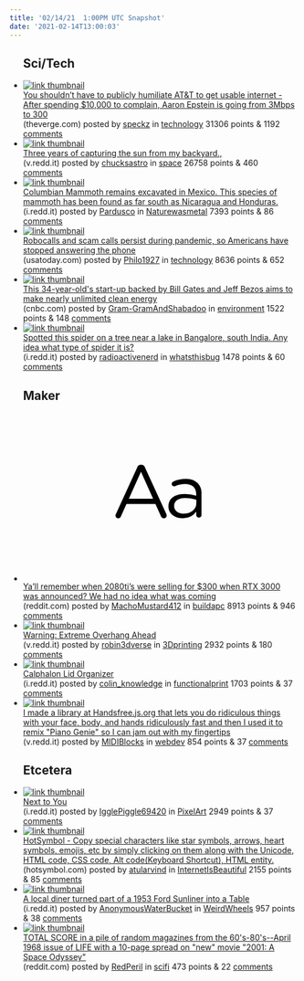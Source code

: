 ```yaml
---
title: '02/14/21  1:00PM UTC Snapshot'
date: '2021-02-14T13:00:03'
---
```

<ul>
<h2>Sci/Tech</h2>

<li><a href='https://www.theverge.com/2021/2/12/22280964/att-provides-fiber-after-newspaper-ad-media-coverage'><img src='https://b.thumbs.redditmedia.com/rjeFi9DAZySRYrOn3qoUIuflUgC6myk7T4n0hufGORg.jpg' alt='link thumbnail'></a><div><div class='linkTitle'><a href='https://www.theverge.com/2021/2/12/22280964/att-provides-fiber-after-newspaper-ad-media-coverage'>You shouldn’t have to publicly humiliate AT&amp;T to get usable internet - After spending $10,000 to complain, Aaron Epstein is going from 3Mbps to 300</a></div>(theverge.com) posted by <a href='https://www.reddit.com/user/speckz'>speckz</a> in <a href='https://www.reddit.com/r/technology'>technology</a> 31306 points & 1192 <a href='https://www.reddit.com/r/technology/comments/lj1t2o/you_shouldnt_have_to_publicly_humiliate_att_to/'>comments</a></div></li>

<li><a href='https://v.redd.it/0o9dj9ke3ch61'><img src='https://b.thumbs.redditmedia.com/jXFPM61fe_24eHzPGCXl2syVYUcF2skR6GfmtvwThZk.jpg' alt='link thumbnail'></a><div><div class='linkTitle'><a href='https://v.redd.it/0o9dj9ke3ch61'>Three years of capturing the sun from my backyard.,</a></div>(v.redd.it) posted by <a href='https://www.reddit.com/user/chucksastro'>chucksastro</a> in <a href='https://www.reddit.com/r/space'>space</a> 26758 points & 460 <a href='https://www.reddit.com/r/space/comments/ljcqvc/three_years_of_capturing_the_sun_from_my_backyard/'>comments</a></div></li>

<li><a href='https://i.redd.it/xxmed7bvqch61.png'><img src='https://b.thumbs.redditmedia.com/w1dBpNfmURLzvtvS2rye06mao-Xrkk_6Y51SkuAE8CM.jpg' alt='link thumbnail'></a><div><div class='linkTitle'><a href='https://i.redd.it/xxmed7bvqch61.png'>Columbian Mammoth remains excavated in Mexico. This species of mammoth has been found as far south as Nicaragua and Honduras.</a></div>(i.redd.it) posted by <a href='https://www.reddit.com/user/Pardusco'>Pardusco</a> in <a href='https://www.reddit.com/r/Naturewasmetal'>Naturewasmetal</a> 7393 points & 86 <a href='https://www.reddit.com/r/Naturewasmetal/comments/ljf1rt/columbian_mammoth_remains_excavated_in_mexico/'>comments</a></div></li>

<li><a href='https://www.usatoday.com/story/tech/2021/02/12/robocalls-scammers-fraud-phone-calls-increase-fcc-ftc-efforts/6706727002/'><img src='https://b.thumbs.redditmedia.com/yuuTdlySoHcXJTbLjXDtN95PyH38KMQ7DjE0RbhD2mI.jpg' alt='link thumbnail'></a><div><div class='linkTitle'><a href='https://www.usatoday.com/story/tech/2021/02/12/robocalls-scammers-fraud-phone-calls-increase-fcc-ftc-efforts/6706727002/'>Robocalls and scam calls persist during pandemic, so Americans have stopped answering the phone</a></div>(usatoday.com) posted by <a href='https://www.reddit.com/user/Philo1927'>Philo1927</a> in <a href='https://www.reddit.com/r/technology'>technology</a> 8636 points & 652 <a href='https://www.reddit.com/r/technology/comments/lj6n1w/robocalls_and_scam_calls_persist_during_pandemic/'>comments</a></div></li>

<li><a href='https://www.cnbc.com/2021/02/12/commonwealth-fusion-backed-by-gates-bezos-for-unlimited-clean-energy.html'><img src='https://b.thumbs.redditmedia.com/xpG-yANLJDcygwV9D59qvAllCHod2dozM3JROF_pD8M.jpg' alt='link thumbnail'></a><div><div class='linkTitle'><a href='https://www.cnbc.com/2021/02/12/commonwealth-fusion-backed-by-gates-bezos-for-unlimited-clean-energy.html'>This 34-year-old's start-up backed by Bill Gates and Jeff Bezos aims to make nearly unlimited clean energy</a></div>(cnbc.com) posted by <a href='https://www.reddit.com/user/Gram-GramAndShabadoo'>Gram-GramAndShabadoo</a> in <a href='https://www.reddit.com/r/environment'>environment</a> 1522 points & 148 <a href='https://www.reddit.com/r/environment/comments/lj0r40/this_34yearolds_startup_backed_by_bill_gates_and/'>comments</a></div></li>

<li><a href='https://i.redd.it/1d1d3ij7q9h61.jpg'><img src='https://b.thumbs.redditmedia.com/zW1oWbtOGGSKyReWf6KE6c5KNOtEZZIhvfzfrYL2GJU.jpg' alt='link thumbnail'></a><div><div class='linkTitle'><a href='https://i.redd.it/1d1d3ij7q9h61.jpg'>Spotted this spider on a tree near a lake in Bangalore, south India. Any idea what type of spider it is?</a></div>(i.redd.it) posted by <a href='https://www.reddit.com/user/radioactivenerd'>radioactivenerd</a> in <a href='https://www.reddit.com/r/whatsthisbug'>whatsthisbug</a> 1478 points & 60 <a href='https://www.reddit.com/r/whatsthisbug/comments/lj37pd/spotted_this_spider_on_a_tree_near_a_lake_in/'>comments</a></div></li>

<h2>Maker</h2>

<li><a href='https://www.reddit.com/r/buildapc/comments/lj7yhi/yall_remember_when_2080tis_were_selling_for_300/'><svg version='1.1' viewBox='-34 -12 104 64' preserveAspectRatio='xMidYMid slice' xmlns='http://www.w3.org/2000/svg' xmlns:xlink='http://www.w3.org/1999/xlink'>
    <title>text link thumbnail</title>
    <path d='M12.19,8.84a1.45,1.45,0,0,0-1.4-1h-.12a1.46,1.46,0,0,0-1.42,1L1.14,26.56a1.29,1.29,0,0,0-.14.59,1,1,0,0,0,1,1,1.12,1.12,0,0,0,1.08-.77l2.08-4.65h11l2.08,4.59a1.24,1.24,0,0,0,1.12.83,1.08,1.08,0,0,0,1.08-1.08,1.64,1.64,0,0,0-.14-.57ZM6.08,20.71l4.59-10.22,4.6,10.22Z'>
    </path>
    <path d='M32.24,14.78A6.35,6.35,0,0,0,27.6,13.2a11.36,11.36,0,0,0-4.7,1,1,1,0,0,0-.58.89,1,1,0,0,0,.94.92,1.23,1.23,0,0,0,.39-.08,8.87,8.87,0,0,1,3.72-.81c2.7,0,4.28,1.33,4.28,3.92v.5a15.29,15.29,0,0,0-4.42-.61c-3.64,0-6.14,1.61-6.14,4.64v.05c0,2.95,2.7,4.48,5.37,4.48a6.29,6.29,0,0,0,5.19-2.48V26.9a1,1,0,0,0,1,1,1,1,0,0,0,1-1.06V19A5.71,5.71,0,0,0,32.24,14.78Zm-.56,7.7c0,2.28-2.17,3.89-4.81,3.89-1.94,0-3.61-1.06-3.61-2.86v-.06c0-1.8,1.5-3,4.2-3a15.2,15.2,0,0,1,4.22.61Z'>
    </path>
    </svg></a><div><div class='linkTitle'><a href='https://www.reddit.com/r/buildapc/comments/lj7yhi/yall_remember_when_2080tis_were_selling_for_300/'>Ya’ll remember when 2080ti’s were selling for $300 when RTX 3000 was announced? We had no idea what was coming</a></div>(reddit.com) posted by <a href='https://www.reddit.com/user/MachoMustard412'>MachoMustard412</a> in <a href='https://www.reddit.com/r/buildapc'>buildapc</a> 8913 points & 946 <a href='https://www.reddit.com/r/buildapc/comments/lj7yhi/yall_remember_when_2080tis_were_selling_for_300/'>comments</a></div></li>

<li><a href='https://v.redd.it/tr0qxvzafah61'><img src='https://b.thumbs.redditmedia.com/h_tAJCpYwdU6X8GZTk4if410PQa7EXn_YXoJnvx3XTQ.jpg' alt='link thumbnail'></a><div><div class='linkTitle'><a href='https://v.redd.it/tr0qxvzafah61'>Warning: Extreme Overhang Ahead</a></div>(v.redd.it) posted by <a href='https://www.reddit.com/user/robin3dverse'>robin3dverse</a> in <a href='https://www.reddit.com/r/3Dprinting'>3Dprinting</a> 2932 points & 180 <a href='https://www.reddit.com/r/3Dprinting/comments/lj61rk/warning_extreme_overhang_ahead/'>comments</a></div></li>

<li><a href='https://i.redd.it/h3h11l1eo9h61.jpg'><img src='https://b.thumbs.redditmedia.com/1k6nOxzHRq2thyqnURUq2sbbSQvPown7fiAZ957M-So.jpg' alt='link thumbnail'></a><div><div class='linkTitle'><a href='https://i.redd.it/h3h11l1eo9h61.jpg'>Calphalon Lid Organizer</a></div>(i.redd.it) posted by <a href='https://www.reddit.com/user/colin_knowledge'>colin_knowledge</a> in <a href='https://www.reddit.com/r/functionalprint'>functionalprint</a> 1703 points & 37 <a href='https://www.reddit.com/r/functionalprint/comments/lj30y0/calphalon_lid_organizer/'>comments</a></div></li>

<li><a href='https://v.redd.it/lhp6cxx87ah61'><img src='https://a.thumbs.redditmedia.com/NAPAV97c3EKzNSOOzTIi9bW6GN9c1nP8yw3NbdKsJ64.jpg' alt='link thumbnail'></a><div><div class='linkTitle'><a href='https://v.redd.it/lhp6cxx87ah61'>I made a library at Handsfree.js.org that lets you do ridiculous things with your face, body, and hands ridiculously fast and then I used it to remix "Piano Genie" so I can jam out with my fingertips</a></div>(v.redd.it) posted by <a href='https://www.reddit.com/user/MIDIBlocks'>MIDIBlocks</a> in <a href='https://www.reddit.com/r/webdev'>webdev</a> 854 points & 37 <a href='https://www.reddit.com/r/webdev/comments/lj54un/i_made_a_library_at_handsfreejsorg_that_lets_you/'>comments</a></div></li>

<h2>Etcetera</h2>

<li><a href='https://i.redd.it/52autv3t8bh61.png'><img src='https://b.thumbs.redditmedia.com/D5bEpBiE0RI_Hmakcb3OBnD23ym-0Gk2G1Y1x8i0oXg.jpg' alt='link thumbnail'></a><div><div class='linkTitle'><a href='https://i.redd.it/52autv3t8bh61.png'>Next to You</a></div>(i.redd.it) posted by <a href='https://www.reddit.com/user/IgglePiggle69420'>IgglePiggle69420</a> in <a href='https://www.reddit.com/r/PixelArt'>PixelArt</a> 2949 points & 37 <a href='https://www.reddit.com/r/PixelArt/comments/lj9er0/next_to_you/'>comments</a></div></li>

<li><a href='https://www.hotsymbol.com/'><img src='https://a.thumbs.redditmedia.com/j9pdcT5jjq1VF-dYF16MO5D2oMdaj9AjnS1xaO1YMg0.jpg' alt='link thumbnail'></a><div><div class='linkTitle'><a href='https://www.hotsymbol.com/'>HotSymbol - Copy special characters like star symbols, arrows, heart symbols, emojis, etc by simply clicking on them along with the Unicode, HTML code, CSS code, Alt code(Keyboard Shortcut), HTML entity.</a></div>(hotsymbol.com) posted by <a href='https://www.reddit.com/user/atularvind'>atularvind</a> in <a href='https://www.reddit.com/r/InternetIsBeautiful'>InternetIsBeautiful</a> 2155 points & 85 <a href='https://www.reddit.com/r/InternetIsBeautiful/comments/lj8o4b/hotsymbol_copy_special_characters_like_star/'>comments</a></div></li>

<li><a href='https://i.redd.it/17cpk660wbh61.jpg'><img src='https://b.thumbs.redditmedia.com/NspFr6H6hctL_euDLs6zC2A3ERbXz6so2rlcukOueWc.jpg' alt='link thumbnail'></a><div><div class='linkTitle'><a href='https://i.redd.it/17cpk660wbh61.jpg'>A local diner turned part of a 1953 Ford Sunliner into a Table</a></div>(i.redd.it) posted by <a href='https://www.reddit.com/user/AnonymousWaterBucket'>AnonymousWaterBucket</a> in <a href='https://www.reddit.com/r/WeirdWheels'>WeirdWheels</a> 957 points & 38 <a href='https://www.reddit.com/r/WeirdWheels/comments/ljbyxo/a_local_diner_turned_part_of_a_1953_ford_sunliner/'>comments</a></div></li>

<li><a href='https://www.reddit.com/gallery/lj4f5c'><img src='https://b.thumbs.redditmedia.com/DJ_1I-cg3o9Z3sBkqNtQHV4zTt6q9UHC9DK8zW-VW9Q.jpg' alt='link thumbnail'></a><div><div class='linkTitle'><a href='https://www.reddit.com/gallery/lj4f5c'>TOTAL SCORE in a pile of random magazines from the 60's-80's--April 1968 issue of LIFE with a 10-page spread on "new" movie "2001: A Space Odyssey"</a></div>(reddit.com) posted by <a href='https://www.reddit.com/user/RedPeril'>RedPeril</a> in <a href='https://www.reddit.com/r/scifi'>scifi</a> 473 points & 22 <a href='https://www.reddit.com/r/scifi/comments/lj4knx/total_score_in_a_pile_of_random_magazines_from/'>comments</a></div></li>

</ul>
